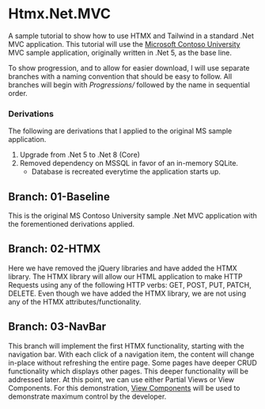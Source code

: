 # Htmx.Net.MVC
A sample tutorial to show how to use HTMX and Tailwind in a standard .Net MVC application.  This tutorial will use the [Microsoft Contoso University](https://github.com/dotnet/AspNetCore.Docs/tree/main/aspnetcore/data/ef-mvc/intro/samples/5cu) MVC sample application, originally written in .Net 5, as the base line.

To show progression, and to allow for easier download, I will use separate branches with a naming convention that should be easy to follow.  All branches will begin with *Progressions/* followed by the name in sequential order.

### Derivations
The following are derivations that I applied to the original MS sample application.
1. Upgrade from .Net 5 to .Net 8 (Core)
2. Removed dependency on MSSQL in favor of an in-memory SQLite.
    -  Database is recreated everytime the application starts up.

## Branch: 01-Baseline
This is the original MS Contoso University sample .Net MVC application with the forementioned derivations applied.

## Branch: 02-HTMX
Here we have removed the jQuery libraries and have added the HTMX library.  The HTMX library will allow our HTML application to make HTTP Requests using any of the following HTTP verbs: GET, POST, PUT, PATCH, DELETE.  Even though we have added the HTMX library, we are not using any of the HTMX attributes/functionality.

## Branch: 03-NavBar
This branch will implement the first HTMX functionality, starting with the navigation bar.
With each click of a navigation item, the content will change in-place without refreshing the entire page.  Some pages have deeper CRUD functionality which displays other pages.  This deeper functionality will be addressed later.  At this point, we can use either Partial Views or View Components.  For this demonstration, [View Components](https://learn.microsoft.com/en-us/aspnet/core/mvc/views/view-components?view=aspnetcore-8.0) will be used to demonstrate maximum control by the developer.